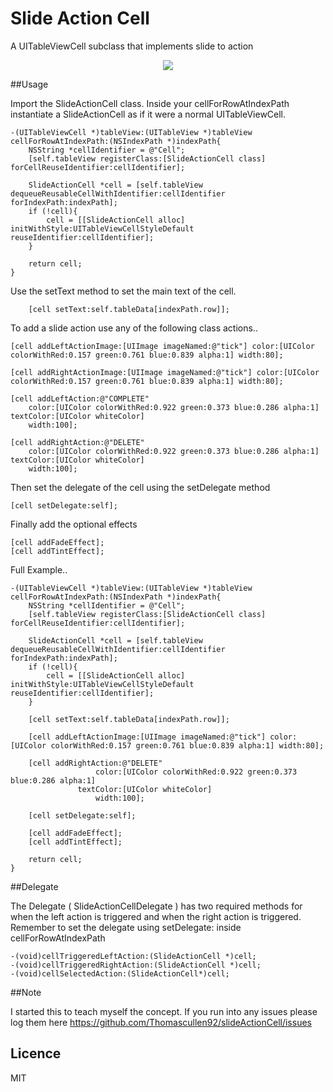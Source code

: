 Slide Action Cell
===============

A UITableViewCell subclass that implements slide to action

<p align="center"><img src="http://thomascullendesign.com/slide-action-cell-example.gif"/></p>


##Usage

Import the SlideActionCell class. Inside your cellForRowAtIndexPath instantiate a SlideActionCell as if it were a normal UITableViewCell.

```objc
-(UITableViewCell *)tableView:(UITableView *)tableView cellForRowAtIndexPath:(NSIndexPath *)indexPath{
    NSString *cellIdentifier = @"Cell";
    [self.tableView registerClass:[SlideActionCell class] forCellReuseIdentifier:cellIdentifier];

    SlideActionCell *cell = [self.tableView dequeueReusableCellWithIdentifier:cellIdentifier forIndexPath:indexPath];
    if (!cell){
        cell = [[SlideActionCell alloc] initWithStyle:UITableViewCellStyleDefault reuseIdentifier:cellIdentifier];
    }

    return cell;
}
```

Use the setText method to set the main text of the cell.

```objc
    [cell setText:self.tableData[indexPath.row]];
```

To add a slide action use any of the following class actions..

```objc
[cell addLeftActionImage:[UIImage imageNamed:@"tick"] color:[UIColor colorWithRed:0.157 green:0.761 blue:0.839 alpha:1] width:80];
```

```objc
[cell addRightActionImage:[UIImage imageNamed:@"tick"] color:[UIColor colorWithRed:0.157 green:0.761 blue:0.839 alpha:1] width:80];
```

```objc
[cell addLeftAction:@"COMPLETE"
    color:[UIColor colorWithRed:0.922 green:0.373 blue:0.286 alpha:1]
textColor:[UIColor whiteColor]
    width:100];
```

```objc
[cell addRightAction:@"DELETE"
    color:[UIColor colorWithRed:0.922 green:0.373 blue:0.286 alpha:1]
textColor:[UIColor whiteColor]
    width:100];
```

Then set the delegate of the cell using the setDelegate method
```objc
[cell setDelegate:self];
```

Finally add the optional effects

```objc
[cell addFadeEffect];
[cell addTintEffect];
```

Full Example..

```objc
-(UITableViewCell *)tableView:(UITableView *)tableView cellForRowAtIndexPath:(NSIndexPath *)indexPath{
    NSString *cellIdentifier = @"Cell";
    [self.tableView registerClass:[SlideActionCell class] forCellReuseIdentifier:cellIdentifier];

    SlideActionCell *cell = [self.tableView dequeueReusableCellWithIdentifier:cellIdentifier forIndexPath:indexPath];
    if (!cell){
        cell = [[SlideActionCell alloc] initWithStyle:UITableViewCellStyleDefault reuseIdentifier:cellIdentifier];
    }

    [cell setText:self.tableData[indexPath.row]];

    [cell addLeftActionImage:[UIImage imageNamed:@"tick"] color:[UIColor colorWithRed:0.157 green:0.761 blue:0.839 alpha:1] width:80];

    [cell addRightAction:@"DELETE"
                   color:[UIColor colorWithRed:0.922 green:0.373 blue:0.286 alpha:1]
               textColor:[UIColor whiteColor]
                   width:100];

    [cell setDelegate:self];

    [cell addFadeEffect];
    [cell addTintEffect];

    return cell;
}
```
##Delegate

The Delegate ( SlideActionCellDelegate ) has two required methods for when the left action is triggered and when the right action is triggered. Remember to set the delegate using setDelegate: inside cellForRowAtIndexPath

```objc
-(void)cellTriggeredLeftAction:(SlideActionCell *)cell;
-(void)cellTriggeredRightAction:(SlideActionCell *)cell;
-(void)cellSelectedAction:(SlideActionCell*)cell;
```

##Note

I started this to teach myself the concept. If you run into any issues please log them here
https://github.com/Thomascullen92/slideActionCell/issues

## Licence

MIT 





